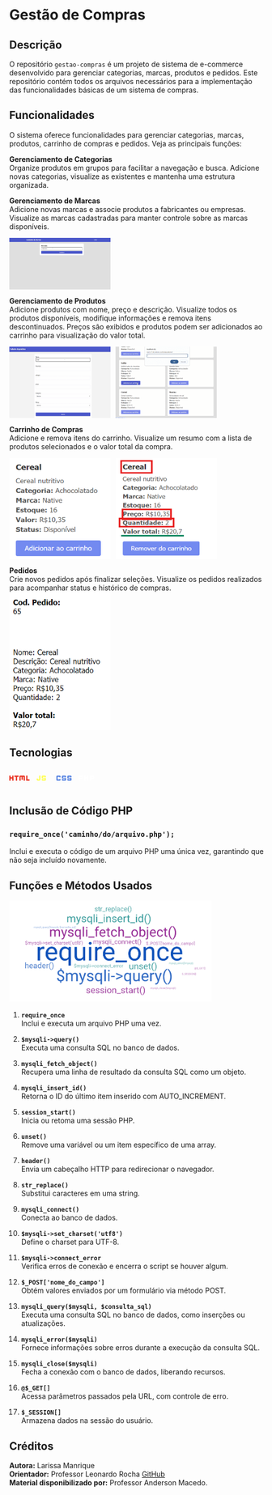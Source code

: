 # Gestão de Compras

## Descrição

O repositório `gestao-compras` é um projeto de sistema de e-commerce desenvolvido para gerenciar categorias, marcas, produtos e pedidos. Este repositório contém todos os arquivos necessários para a implementação das funcionalidades básicas de um sistema de compras.

## Funcionalidades

O sistema oferece funcionalidades para gerenciar categorias, marcas, produtos, carrinho de compras e pedidos. Veja as principais funções:

**Gerenciamento de Categorias**  
Organize produtos em grupos para facilitar a navegação e busca. Adicione novas categorias, visualize as existentes e mantenha uma estrutura organizada.

**Gerenciamento de Marcas**  
Adicione novas marcas e associe produtos a fabricantes ou empresas. Visualize as marcas cadastradas para manter controle sobre as marcas disponíveis.  
<div style="display: flex; gap: 10px;">
  <img src="/img/vid-gif/add-marca.gif" alt="Adicionar Marca" width="200">  
</div>

**Gerenciamento de Produtos**  
Adicione produtos com nome, preço e descrição. Visualize todos os produtos disponíveis, modifique informações e remova itens descontinuados. Preços são exibidos e produtos podem ser adicionados ao carrinho para visualização do valor total.  
<div style="display: flex; gap: 10px;">
  <img src="/img/vid-gif/add-produtos.gif" alt="Adicionar Produto" width="200">  
  <img src="img/vid-gif/add-prod-car.gif" alt="Adicionar Produto ao Carrinho" width="200">
</div>

**Carrinho de Compras**  
Adicione e remova itens do carrinho. Visualize um resumo com a lista de produtos selecionados e o valor total da compra.  
<div style="display: flex; gap: 10px;">
  <img src="img/prod-soma-exp.png" alt="Resumo do Carrinho" width="200" height="200">  
  <img src="img/calculo-preco-prod.png" alt="Cálculo de Preço do Produto" width="200" height="200">
</div>

**Pedidos**  
Crie novos pedidos após finalizar seleções. Visualize os pedidos realizados para acompanhar status e histórico de compras.  
<img src="img/resumo-ped.png" alt="Resumo dos Pedidos" width="200">

## Tecnologias

<svg xmlns="http://www.w3.org/2000/svg" height="40px" viewBox="0 -960 960 960" width="40px" fill="#EA3323"><path d="M0-360v-240h60v80h80v-80h60v240h-60v-100H60v100H0Zm310 0v-180h-70v-60h200v60h-70v180h-60Zm170 0v-200q0-17 11.5-28.5T520-600h180q17 0 28.5 11.5T740-560v200h-60v-180h-40v140h-60v-140h-40v180h-60Zm320 0v-240h60v180h100v60H800Z"/></svg>
<svg xmlns="http://www.w3.org/2000/svg" height="40px" viewBox="0 -960 960 960" width="40px" fill="#FFFF55"><path d="M300-360q-25 0-42.5-17.5T240-420v-40h60v40h60v-180h60v180q0 25-17.5 42.5T360-360h-60Zm220 0q-17 0-28.5-11.5T480-400v-40h60v20h80v-40H520q-17 0-28.5-11.5T480-500v-60q0-17 11.5-28.5T520-600h120q17 0 28.5 11.5T680-560v40h-60v-20h-80v40h100q17 0 28.5 11.5T680-460v60q0 17-11.5 28.5T640-360H520Z"/></svg>
<svg xmlns="http://www.w3.org/2000/svg" height="40px" viewBox="0 -960 960 960" width="40px" fill="#5985E1"><path d="M420-360q-17 0-28.5-11.5T380-400v-40h60v20h80v-40H420q-17 0-28.5-11.5T380-500v-60q0-17 11.5-28.5T420-600h120q17 0 28.5 11.5T580-560v40h-60v-20h-80v40h100q17 0 28.5 11.5T580-460v60q0 17-11.5 28.5T540-360H420Zm260 0q-17 0-28.5-11.5T640-400v-40h60v20h80v-40H680q-17 0-28.5-11.5T640-500v-60q0-17 11.5-28.5T680-600h120q17 0 28.5 11.5T840-560v40h-60v-20h-80v40h100q17 0 28.5 11.5T840-460v60q0 17-11.5 28.5T800-360H680Zm-520 0q-17 0-28.5-11.5T120-400v-160q0-17 11.5-28.5T160-600h120q17 0 28.5 11.5T320-560v40h-60v-20h-80v120h80v-20h60v40q0 17-11.5 28.5T280-360H160Z"/></svg>
<svg xmlns="http://www.w3.org/2000/svg" height="40px" viewBox="0 -960 960 960" width="40px" fill="#FFFFFF"><path d="M120-360v-240h140q24 0 42 18t18 42v40q0 24-18 42t-42 18h-80v80h-60Zm260 0v-240h60v80h80v-80h60v240h-60v-100h-80v100h-60Zm280 0v-240h140q24 0 42 18t18 42v40q0 24-18 42t-42 18h-80v80h-60ZM180-500h80v-40h-80v40Zm540 0h80v-40h-80v40Z"/></svg>

## Inclusão de Código PHP

### `require_once('caminho/do/arquivo.php');`

Inclui e executa o código de um arquivo PHP uma única vez, garantindo que não seja incluído novamente.

## Funções e Métodos Usados

<img src="img/nuvem-palavras.png" alt="Nuvem de Palavras" height="200" width="400">

1. **`require_once`**  
   Inclui e executa um arquivo PHP uma vez.

2. **`$mysqli->query()`**  
   Executa uma consulta SQL no banco de dados.

3. **`mysqli_fetch_object()`**  
   Recupera uma linha de resultado da consulta SQL como um objeto.

4. **`mysqli_insert_id()`**  
   Retorna o ID do último item inserido com AUTO_INCREMENT.

5. **`session_start()`**  
   Inicia ou retoma uma sessão PHP.

6. **`unset()`**  
   Remove uma variável ou um item específico de uma array.

7. **`header()`**  
   Envia um cabeçalho HTTP para redirecionar o navegador.

8. **`str_replace()`**  
   Substitui caracteres em uma string.

9. **`mysqli_connect()`**  
   Conecta ao banco de dados.

10. **`$mysqli->set_charset('utf8')`**  
    Define o charset para UTF-8.

11. **`$mysqli->connect_error`**  
    Verifica erros de conexão e encerra o script se houver algum.

12. **`$_POST['nome_do_campo']`**  
    Obtém valores enviados por um formulário via método POST.

13. **`mysqli_query($mysqli, $consulta_sql)`**  
    Executa uma consulta SQL no banco de dados, como inserções ou atualizações.

14. **`mysqli_error($mysqli)`**  
    Fornece informações sobre erros durante a execução da consulta SQL.

15. **`mysqli_close($mysqli)`**  
    Fecha a conexão com o banco de dados, liberando recursos.

16. **`@$_GET[]`**  
    Acessa parâmetros passados pela URL, com controle de erro.

17. **`$_SESSION[]`**  
    Armazena dados na sessão do usuário.

## Créditos

**Autora:** Larissa Manrique  
**Orientador:** Professor Leonardo Rocha [GitHub](https://github.com/LeonardoRochaMarista)  
**Material disponibilizado por:** Professor Anderson Macedo.
